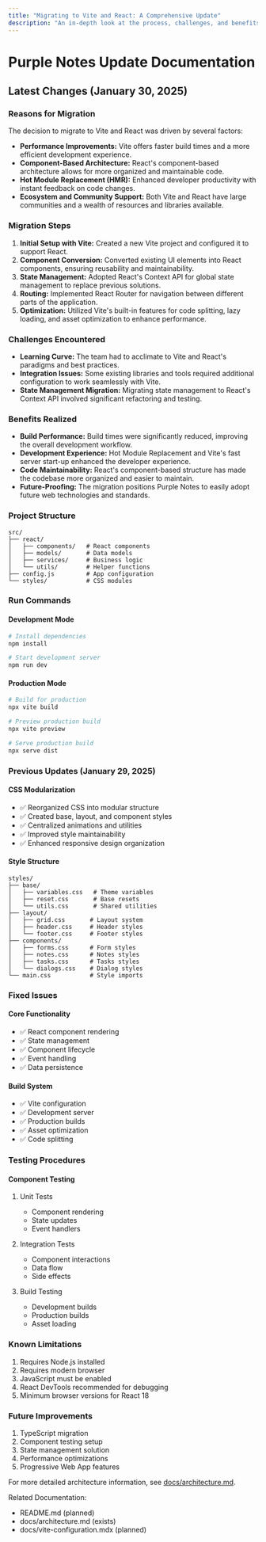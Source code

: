 ```yaml
---
title: "Migrating to Vite and React: A Comprehensive Update"
description: "An in-depth look at the process, challenges, and benefits of migrating Purple Notes to Vite and React."
---
```


# Purple Notes Update Documentation

## Latest Changes (January 30, 2025)

### Reasons for Migration

The decision to migrate to Vite and React was driven by several factors:

- **Performance Improvements:** Vite offers faster build times and a more efficient development experience.
- **Component-Based Architecture:** React's component-based architecture allows for more organized and maintainable code.
- **Hot Module Replacement (HMR):** Enhanced developer productivity with instant feedback on code changes.
- **Ecosystem and Community Support:** Both Vite and React have large communities and a wealth of resources and libraries available.

### Migration Steps

1. **Initial Setup with Vite:** Created a new Vite project and configured it to support React.
2. **Component Conversion:** Converted existing UI elements into React components, ensuring reusability and maintainability.
3. **State Management:** Adopted React's Context API for global state management to replace previous solutions.
4. **Routing:** Implemented React Router for navigation between different parts of the application.
5. **Optimization:** Utilized Vite's built-in features for code splitting, lazy loading, and asset optimization to enhance performance.

### Challenges Encountered

- **Learning Curve:** The team had to acclimate to Vite and React's paradigms and best practices.
- **Integration Issues:** Some existing libraries and tools required additional configuration to work seamlessly with Vite.
- **State Management Migration:** Migrating state management to React's Context API involved significant refactoring and testing.

### Benefits Realized

- **Build Performance:** Build times were significantly reduced, improving the overall development workflow.
- **Development Experience:** Hot Module Replacement and Vite's fast server start-up enhanced the developer experience.
- **Code Maintainability:** React's component-based structure has made the codebase more organized and easier to maintain.
- **Future-Proofing:** The migration positions Purple Notes to easily adopt future web technologies and standards.

### Project Structure

```plaintext
src/
├── react/
│   ├── components/   # React components
│   ├── models/       # Data models
│   ├── services/     # Business logic
│   └── utils/        # Helper functions
├── config.js         # App configuration
└── styles/           # CSS modules
```

### Run Commands

#### Development Mode

```bash
# Install dependencies
npm install

# Start development server
npm run dev
```

#### Production Mode

```bash
# Build for production
npx vite build

# Preview production build
npx vite preview

# Serve production build
npx serve dist
```

### Previous Updates (January 29, 2025)

#### CSS Modularization

- ✅ Reorganized CSS into modular structure
- ✅ Created base, layout, and component styles
- ✅ Centralized animations and utilities
- ✅ Improved style maintainability
- ✅ Enhanced responsive design organization

#### Style Structure

```plaintext
styles/
├── base/
│   ├── variables.css   # Theme variables
│   ├── reset.css       # Base resets
│   └── utils.css       # Shared utilities
├── layout/
│   ├── grid.css       # Layout system
│   ├── header.css     # Header styles
│   └── footer.css     # Footer styles
├── components/
│   ├── forms.css      # Form styles
│   ├── notes.css      # Notes styles
│   ├── tasks.css      # Tasks styles
│   └── dialogs.css    # Dialog styles
└── main.css           # Style imports
```

### Fixed Issues

#### Core Functionality

- ✅ React component rendering
- ✅ State management
- ✅ Component lifecycle
- ✅ Event handling
- ✅ Data persistence

#### Build System

- ✅ Vite configuration
- ✅ Development server
- ✅ Production builds
- ✅ Asset optimization
- ✅ Code splitting

### Testing Procedures

#### Component Testing

1. Unit Tests
   - Component rendering
   - State updates
   - Event handlers

2. Integration Tests
   - Component interactions
   - Data flow
   - Side effects

3. Build Testing
   - Development builds
   - Production builds
   - Asset loading

### Known Limitations

1. Requires Node.js installed
2. Requires modern browser
3. JavaScript must be enabled
4. React DevTools recommended for debugging
5. Minimum browser versions for React 18

### Future Improvements

1. TypeScript migration
2. Component testing setup
3. State management solution
4. Performance optimizations
5. Progressive Web App features

For more detailed architecture information, see [docs/architecture.md](docs/architecture.md).

Related Documentation:

- README.md (planned)
- docs/architecture.md (exists)
- docs/vite-configuration.mdx (planned)